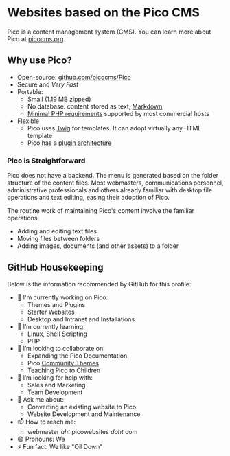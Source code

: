 # Websites based on the Pico CMS

Pico is a content management system (CMS). You can learn more about Pico at [picocms.org](https://picocms.org).

## Why use Pico?

- Open-source: [github.com/picocms/Pico](https://github.com/picocms/Pico "Pico's GitHub Respository")
- Secure and *Very Fast*
- Portable:
  + Small (1.19 MB zipped)
  + No database: content stored as text, [Markdown](https://daringfireball.net/projects/markdown "Daring FireBall: Markdown Project")
  + [Minimal PHP requirements](https://picocms.org/docs/#install) supported by most commercial hosts
- Flexible
  + Pico uses [Twig](https://twig.symfony.com "Twig Website") for templates. It can adopt virtually any HTML template
  + Pico has a [plugin architecture](https://picocms.org/docs/#plugins)

### Pico is Straightforward

Pico does not have a backend. The menu is generated based on the folder structure of the content files. Most webmasters, communications personnel, administrative professionals and others already familiar with desktop file operations and text editing, easing their adoption of Pico. 

The routine work of maintaining Pico's content involve the familiar operations:

- Adding and editing text files.
- Moving files between folders
- Adding images, documents (and other assets) to a folder

## GitHub Housekeeping

Below is the information recommended by GitHub for this profile:

- 🔭 I'm currently working on Pico:
  + Themes and Plugins
  + Starter Websites
  + Desktop and Intranet and Installations 
- 🌱 I’m currently learning:
  + Linux, Shell Scripting
  + PHP
- 👯 I’m looking to collaborate on:
  + Expanding the Pico Documentation
  + Pico [Community Themes](https://picocms.org/themes)
  + Teaching Pico to Children
- 🤔 I’m looking for help with:
  + Sales and Marketing
  + Team Development 
- 💬 Ask me about:
  + Converting an existing website to Pico
  + Website Development and Maintenance
- 📫 How to reach me:
  + webmaster *aht* picowebsites *doht* com
- 😄 Pronouns: We
- ⚡ Fun fact: We like "Oil Down" 

